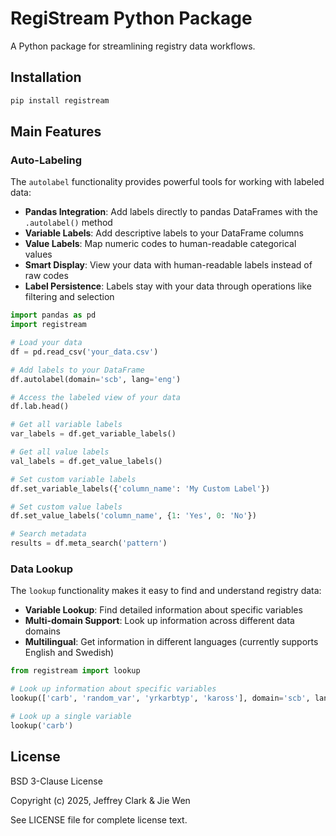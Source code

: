 # RegiStream Python Package

A Python package for streamlining registry data workflows.

## Installation

```bash
pip install registream
```

## Main Features

### Auto-Labeling

The `autolabel` functionality provides powerful tools for working with labeled data:

- **Pandas Integration**: Add labels directly to pandas DataFrames with the `.autolabel()` method
- **Variable Labels**: Add descriptive labels to your DataFrame columns
- **Value Labels**: Map numeric codes to human-readable categorical values
- **Smart Display**: View your data with human-readable labels instead of raw codes
- **Label Persistence**: Labels stay with your data through operations like filtering and selection

```python
import pandas as pd
import registream

# Load your data
df = pd.read_csv('your_data.csv')

# Add labels to your DataFrame
df.autolabel(domain='scb', lang='eng')

# Access the labeled view of your data
df.lab.head()

# Get all variable labels
var_labels = df.get_variable_labels()

# Get all value labels
val_labels = df.get_value_labels()

# Set custom variable labels
df.set_variable_labels({'column_name': 'My Custom Label'})

# Set custom value labels
df.set_value_labels('column_name', {1: 'Yes', 0: 'No'})

# Search metadata
results = df.meta_search('pattern')
```

### Data Lookup

The `lookup` functionality makes it easy to find and understand registry data:

- **Variable Lookup**: Find detailed information about specific variables
- **Multi-domain Support**: Look up information across different data domains
- **Multilingual**: Get information in different languages (currently supports English and Swedish)

```python
from registream import lookup

# Look up information about specific variables
lookup(['carb', 'random_var', 'yrkarbtyp', 'kaross'], domain='scb', lang='eng')

# Look up a single variable
lookup('carb')
```


## License

BSD 3-Clause License

Copyright (c) 2025, Jeffrey Clark & Jie Wen

See LICENSE file for complete license text. 